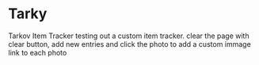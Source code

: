 # Tarky
Tarkov Item Tracker
testing out a custom item tracker. clear the page with clear button, add new entries and click the photo to add a custom immage link to each photo
